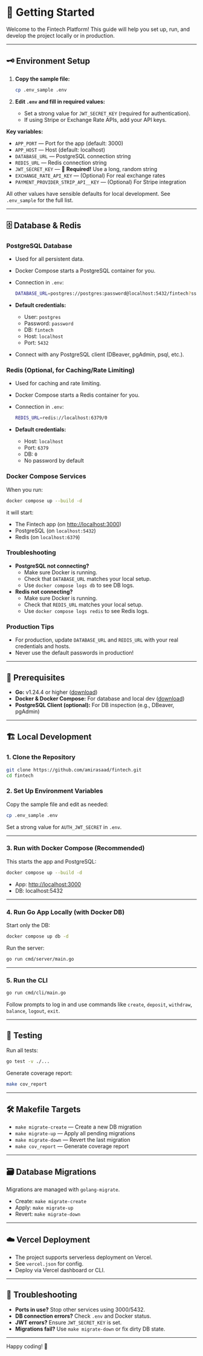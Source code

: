 # 🚀 Getting Started

Welcome to the Fintech Platform! This guide will help you set up, run, and develop the project locally or in production.

---

## 🗝️ Environment Setup

1. **Copy the sample file:**

   ```bash
   cp .env_sample .env
   ```

2. **Edit `.env` and fill in required values:**
   - Set a strong value for `JWT_SECRET_KEY` (required for authentication).
   - If using Stripe or Exchange Rate APIs, add your API keys.

**Key variables:**

- `APP_PORT` — Port for the app (default: 3000)
- `APP_HOST` — Host (default: localhost)
- `DATABASE_URL` — PostgreSQL connection string
- `REDIS_URL` — Redis connection string
- `JWT_SECRET_KEY` — 🔑 **Required!** Use a long, random string
- `EXCHANGE_RATE_API_KEY` — (Optional) For real exchange rates
- `PAYMENT_PROVIDER_STRIP_API__KEY` — (Optional) For Stripe integration

All other values have sensible defaults for local development. See `.env_sample` for the full list.

---

## 🗄️ Database & Redis

### PostgreSQL Database

- Used for all persistent data.
- Docker Compose starts a PostgreSQL container for you.
- Connection in `.env`:

  ```bash
  DATABASE_URL=postgres://postgres:password@localhost:5432/fintech?sslmode=disable
  ```

- **Default credentials:**
  - User: `postgres`
  - Password: `password`
  - DB: `fintech`
  - Host: `localhost`
  - Port: `5432`
- Connect with any PostgreSQL client (DBeaver, pgAdmin, psql, etc.).

### Redis (Optional, for Caching/Rate Limiting)

- Used for caching and rate limiting.
- Docker Compose starts a Redis container for you.
- Connection in `.env`:

  ```bash
  REDIS_URL=redis://localhost:6379/0
  ```

- **Default credentials:**
  - Host: `localhost`
  - Port: `6379`
  - DB: `0`
  - No password by default

### Docker Compose Services

When you run:

```bash
docker compose up --build -d
```

it will start:

- The Fintech app (on <http://localhost:3000>)
- PostgreSQL (on `localhost:5432`)
- Redis (on `localhost:6379`)

### Troubleshooting

- **PostgreSQL not connecting?**
  - Make sure Docker is running.
  - Check that `DATABASE_URL` matches your local setup.
  - Use `docker compose logs db` to see DB logs.
- **Redis not connecting?**
  - Make sure Docker is running.
  - Check that `REDIS_URL` matches your local setup.
  - Use `docker compose logs redis` to see Redis logs.

### Production Tips

- For production, update `DATABASE_URL` and `REDIS_URL` with your real credentials and hosts.
- Never use the default passwords in production!

---

## 🧰 Prerequisites

- **Go:** v1.24.4 or higher ([download](https://golang.org/dl/))
- **Docker & Docker Compose:** For database and local dev ([download](https://www.docker.com/get-started))
- **PostgreSQL Client (optional):** For DB inspection (e.g., DBeaver, pgAdmin)

---

## 🏗️ Local Development

### 1. Clone the Repository

```bash
git clone https://github.com/amirasaad/fintech.git
cd fintech
```

### 2. Set Up Environment Variables

Copy the sample file and edit as needed:

```bash
cp .env_sample .env
```

Set a strong value for `AUTH_JWT_SECRET` in `.env`.

---

### 3. Run with Docker Compose (Recommended)

This starts the app and PostgreSQL:

```bash
docker compose up --build -d
```

- App: <http://localhost:3000>
- DB:  localhost:5432

---

### 4. Run Go App Locally (with Docker DB)

Start only the DB:

```bash
docker compose up db -d
```

Run the server:

```bash
go run cmd/server/main.go
```

---

### 5. Run the CLI

```bash
go run cmd/cli/main.go
```

Follow prompts to log in and use commands like `create`, `deposit`, `withdraw`, `balance`, `logout`, `exit`.

---

## 🧪 Testing

Run all tests:

```bash
go test -v ./...
```

Generate coverage report:

```bash
make cov_report
```

---

## 🛠️ Makefile Targets

- `make migrate-create` — Create a new DB migration
- `make migrate-up` — Apply all pending migrations
- `make migrate-down` — Revert the last migration
- `make cov_report` — Generate coverage report

---

## 🗃️ Database Migrations

Migrations are managed with `golang-migrate`.

- Create: `make migrate-create`
- Apply:  `make migrate-up`
- Revert: `make migrate-down`

---

## ☁️ Vercel Deployment

- The project supports serverless deployment on Vercel.
- See `vercel.json` for config.
- Deploy via Vercel dashboard or CLI.

---

## 🛟 Troubleshooting

- **Ports in use?** Stop other services using 3000/5432.
- **DB connection errors?** Check `.env` and Docker status.
- **JWT errors?** Ensure `JWT_SECRET_KEY` is set.
- **Migrations fail?** Use `make migrate-down` or fix dirty DB state.

---

Happy coding! 🎉
